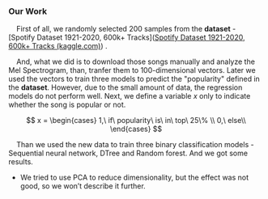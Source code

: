 ### Our Work

    First of all, we randomly selected 200 samples from the **dataset** - [Spotify Dataset 1921-2020, 600k+ Tracks]([Spotify Dataset 1921-2020, 600k+ Tracks (kaggle.com)](https://www.kaggle.com/datasets/yamaerenay/spotify-dataset-19212020-600k-tracks/data)) .

    And, what we did is to download those songs manually and analyze the Mel Spectrogram, than, tranfer them to 100-dimensional vectors. Later we used the vectors to train three models to predict the "popularity" defined in the **dataset**. However, due to the small amount of data, the regression models do not perform well. Next, we define a variable $x$ only to indicate whether the song is popular or not.

$$
x = 
\begin{cases}
1,\ if\ popularity\ is\ in\ top\ 25\% \\
0,\ else\\
\end{cases}
$$

    Than we used the new data to train three binary classification models - Sequential neural network, DTree and Random forest. And we got  some results.

* We tried to use PCA to reduce dimensionality, but the effect was not good, so we won’t describe it further.



